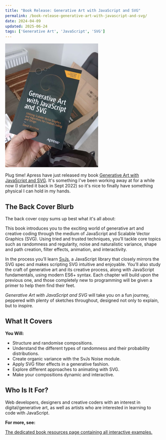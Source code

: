 ```yaml
---
title: "Book Release: Generative Art with JavaScript and SVG"
permalink: /book-release-generative-art-with-javascript-and-svg/
date: 2024-04-09
updated: 2025-06-24
tags: ['Generative Art', 'JavaScript', 'SVG']
---
```


<img
  class="max-w-1/2 float-right my-2 ml-5 rounded-sm"
  src="../../media/2024/physical-book-gen-art-js-svg.jpg"
  alt="Physical Book Generative Art with JS and SVG">

Plug time! Apress have just released my book [Generative Art with JavaScript and SVG](https://link.springer.com/book/10.1007/979-8-8688-0086-3). It's something I've been working away at for a while now (I started it back in Sept 2022) so it's nice to finally have something physical I can hold in my hands.

## The Back Cover Blurb

The back cover copy sums up best what it's all about:

This book introduces you to the exciting world of generative art and creative coding through the medium of JavaScript and Scalable Vector Graphics (SVG). Using tried and trusted techniques, you’ll tackle core topics such as randomness and regularity, noise and naturalistic variance, shape and path creation, filter effects, animation, and interactivity.

In the process you’ll learn [SvJs](https://www.jsdelivr.com/package/npm/svjs), a JavaScript library that closely mirrors the SVG spec and makes scripting SVG intuitive and enjoyable. You’ll also study the craft of generative art and its creative process, along with JavaScript fundamentals, using modern ES6+ syntax. Each chapter will build upon the previous one, and those completely new to programming will be given a primer to help them find their feet.

_Generative Art with JavaScript and SVG_ will take you on a fun journey, peppered with plenty of sketches throughout, designed not only to explain, but to inspire.

## What It Covers

**You Will:**

- Structure and randomise compositions.
- Understand the different types of randomness and their probability distributions.
- Create organic variance with the SvJs Noise module.
- Apply SVG filter effects in a generative fashion.
- Explore different approaches to animating with SVG.
- Make your compositions dynamic and interactive.

## Who Is It For?

Web developers, designers and creative coders with an interest in digital/generative art, as well as artists who are interested in learning to code with JavaScript.

**For more, see:**

[The dedicated book resources page containing all interactive examples.](/generative-art-javascript-svg/)
